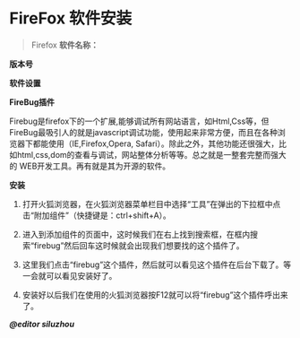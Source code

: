 # FireFox 软件安装
> Firefox
**软件名称：**



**版本号**

**软件设置**

**FireBug插件**

Firebug是firefox下的一个扩展,能够调试所有网站语言，如Html,Css等，但FireBug最吸引人的就是javascript调试功能，使用起来非常方便，而且在各种浏览器下都能使用（IE,Firefox,Opera, Safari）。除此之外，其他功能还很强大，比如html,css,dom的查看与调试，网站整体分析等等。总之就是一整套完整而强大的 WEB开发工具。再有就是其为开源的软件。

**安装**

1. 打开火狐浏览器，在火狐浏览器菜单栏目中选择“工具”在弹出的下拉框中点击“附加组件”（快捷键是：ctrl+shift+A）。

1. 进入到添加组件的页面中，这时候我们在右上找到搜索框，在框内搜索“firebug”然后回车这时候就会出现我们想要找的这个插件了。
 
1. 这里我们点击“firebug”这个插件，然后就可以看见这个插件在后台下载了。等一会就可以看见安装好了。

1. 安装好以后我们在使用的火狐浏览器按F12就可以将“firebug”这个插件呼出来了。


***@editor siluzhou***
